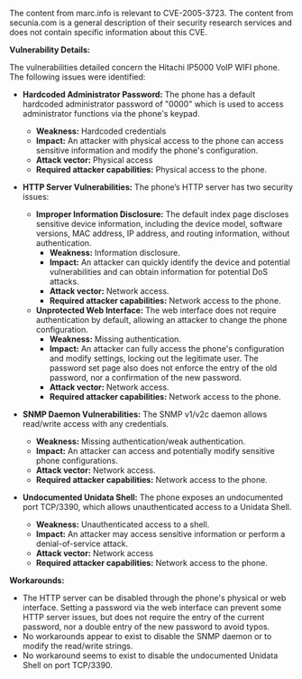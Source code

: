The content from marc.info is relevant to CVE-2005-3723. The content from secunia.com is a general description of their security research services and does not contain specific information about this CVE.

**Vulnerability Details:**

The vulnerabilities detailed concern the Hitachi IP5000 VoIP WIFI phone.  The following issues were identified:

*   **Hardcoded Administrator Password:** The phone has a default hardcoded administrator password of "0000" which is used to access administrator functions via the phone's keypad.
    *   **Weakness:** Hardcoded credentials
    *   **Impact:** An attacker with physical access to the phone can access sensitive information and modify the phone's configuration.
    *   **Attack vector:** Physical access
    *   **Required attacker capabilities:** Physical access to the phone.

*   **HTTP Server Vulnerabilities:** The phone’s HTTP server has two security issues:
    *   **Improper Information Disclosure:** The default index page discloses sensitive device information, including the device model, software versions, MAC address, IP address, and routing information, without authentication.
        *   **Weakness:** Information disclosure.
        *   **Impact:** An attacker can quickly identify the device and potential vulnerabilities and can obtain information for potential DoS attacks.
        *   **Attack vector:** Network access.
        *   **Required attacker capabilities:** Network access to the phone.
    *   **Unprotected Web Interface:** The web interface does not require authentication by default, allowing an attacker to change the phone configuration.
        *   **Weakness:** Missing authentication.
        *   **Impact:** An attacker can fully access the phone's configuration and modify settings, locking out the legitimate user. The password set page also does not enforce the entry of the old password, nor a confirmation of the new password.
        *   **Attack vector:** Network access.
        *   **Required attacker capabilities:** Network access to the phone.

*   **SNMP Daemon Vulnerabilities:** The SNMP v1/v2c daemon allows read/write access with any credentials.
    *  **Weakness:** Missing authentication/weak authentication.
    *   **Impact:** An attacker can access and potentially modify sensitive phone configurations.
    *   **Attack vector:** Network access.
    *   **Required attacker capabilities:** Network access to the phone.

*   **Undocumented Unidata Shell:** The phone exposes an undocumented port TCP/3390, which allows unauthenticated access to a Unidata Shell.
    *   **Weakness:** Unauthenticated access to a shell.
    *   **Impact:** An attacker may access sensitive information or perform a denial-of-service attack.
    *   **Attack vector:** Network access
    *   **Required attacker capabilities:** Network access to the phone.

**Workarounds:**

*   The HTTP server can be disabled through the phone's physical or web interface. Setting a password via the web interface can prevent some HTTP server issues, but does not require the entry of the current password, nor a double entry of the new password to avoid typos.
*   No workarounds appear to exist to disable the SNMP daemon or to modify the read/write strings.
*   No workaround seems to exist to disable the undocumented Unidata Shell on port TCP/3390.